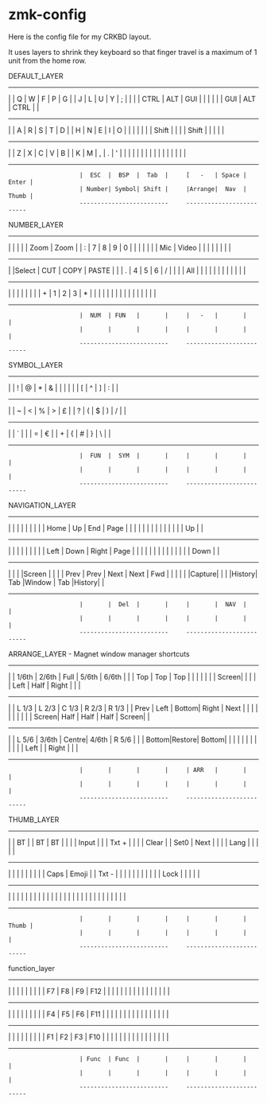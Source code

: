 # zmk-config
Here is the config file for my CRKBD layout.

It uses layers to shrink they keyboard so that finger travel is a maximum of 1 unit from the home row.

DEFAULT_LAYER
-------------------------------------------------     -------------------------------------------------
|       |   Q   |   W   |   F   |   P   |   G   |     |   J   |   L   |   U   |   Y   |   ;   |       |
|       | CTRL  |  ALT  |  GUI  |       |       |     |       |       |  GUI  |  ALT  | CTRL  |       |
-------------------------------------------------     -------------------------------------------------
|       |   A   |   R   |   S   |   T   |   D   |     |   H   |   N   |   E   |   I   |   O   |       |
|       |       |       |       | Shift |       |     |       | Shift |       |       |       |       |
-------------------------------------------------     -------------------------------------------------
|       |   Z   |   X   |   C   |   V   |   B   |     |   K   |   M   |   ,   |   .   |   '   |       |
|       |       |       |       |       |       |     |       |       |       |       |       |       |
-------------------------------------------------     -------------------------------------------------
                        |  ESC  |  BSP  |  Tab  |     [   -   | Space | Enter |
                        | Number| Symbol| Shift |     |Arrange|  Nav  | Thumb |
                        -------------------------     -------------------------

NUMBER_LAYER
-------------------------------------------------     -------------------------------------------------
|       |       |       |       | Zoom  | Zoom  |     |   :   |   7   |   8   |   9   |   0   |       |
|       |       |       |       | Mic   | Video |     |       |       |       |       |       |       |
-------------------------------------------------     -------------------------------------------------
|       |Select |  CUT  | COPY  | PASTE |       |     |   .   |   4   |   5   |   6   |   /   |       |
|       | All   |       |       |       |       |     |       |       |       |       |       |       |
-------------------------------------------------     -------------------------------------------------
|       |       |       |       |       |       |     |   +   |   1   |   2   |   3   |   *   |       |
|       |       |       |       |       |       |     |       |       |       |       |       |       |
-------------------------------------------------     -------------------------------------------------
                        |  NUM  | FUN   |       |     |   -   |       |       |
                        |       |       |       |     |       |       |       |
                        -------------------------     -------------------------

SYMBOL_LAYER
-------------------------------------------------     -------------------------------------------------
|       |   !   |   @   |   *   |   &   |   |   |     |   |   |   [   |   ^   |   ]   |   :   |       |
-------------------------------------------------     -------------------------------------------------
|       |   ~   |   <   |   %   |   >   |   £   |     |   ?   |   (   |   $   |   )   |   /   |       |
-------------------------------------------------     -------------------------------------------------
|       |   `   |      |       |   =   |   €   |     |   +   |   {   |   #   |   }   |   \   |       |
-------------------------------------------------     -------------------------------------------------
                        |  FUN  |  SYM  |       |     |       |       |       |
                        |       |       |       |     |       |       |       |
                        -------------------------     -------------------------

NAVIGATION_LAYER
-------------------------------------------------     -------------------------------------------------
|       |       |       |       |       |       |     |       | Home  |  Up   |  End  | Page  |       |
|       |       |       |       |       |       |     |       |       |       |       |  Up   |       |
-------------------------------------------------     -------------------------------------------------
|       |       |       |       |       |       |     |       | Left  | Down  | Right | Page  |       |
|       |       |       |       |       |       |     |       |       |       |       | Down  |       |
-------------------------------------------------     -------------------------------------------------
|       |       |       |Screen |       |       |     | Prev  | Prev  | Next  | Next  | Fwd   |       |
|       |       |       |Capture|       |       |     |History|  Tab  |Window |  Tab  |History|       |
-------------------------------------------------     -------------------------------------------------
                        |       |  Del  |       |     |       |  NAV  |       |
                        |       |       |       |     |       |       |       |
                        -------------------------     -------------------------

ARRANGE_LAYER - Magnet window manager shortcuts
-------------------------------------------------     -------------------------------------------------
|       | 1/6th | 2/6th | Full  | 5/6th | 6/6th |     |       | Top   | Top   | Top   |       |       |
|       |       |       | Screen|       |       |     |       | Left  | Half  | Right |       |       |
-------------------------------------------------     -------------------------------------------------
|       | L 1/3 | L 2/3 | C 1/3 | R 2/3 | R 1/3 |     | Prev  | Left  | Bottom| Right | Next  |       |
|       |       |       |       |       |       |     | Screen| Half  | Half  | Half  | Screen|       |
-------------------------------------------------     -------------------------------------------------
|       | L 5/6 | 3/6th | Centre| 4/6th | R 5/6 |     |       | Bottom|Restore| Bottom|       |       |
|       |       |       |       |       |       |     |       | Left  |       | Right |       |       |
-------------------------------------------------     -------------------------------------------------
                        |       |       |       |     | ARR   |       |       |
                        |       |       |       |     |       |       |       |
                        -------------------------     -------------------------

THUMB_LAYER
-------------------------------------------------     -------------------------------------------------
|       | BT    |       | BT    | BT    |       |     |       | Input |       |       | Txt + |       |
|       | Clear |       | Set0  | Next  |       |     |       | Lang  |       |       |       |       |
-------------------------------------------------     -------------------------------------------------
|       |       |       |       |       |       |     |       | Caps  | Emoji |       | Txt - |       |
|       |       |       |       |       |       |     |       | Lock  |       |       |       |       |
-------------------------------------------------     -------------------------------------------------
|       |       |       |       |       |       |     |       |       |       |       |       |       |
|       |       |       |       |       |       |     |       |       |       |       |       |       |
-------------------------------------------------     -------------------------------------------------
                        |       |       |       |     |       |       | Thumb |
                        |       |       |       |     |       |       |       |
                        -------------------------     -------------------------

function_layer
-------------------------------------------------     -------------------------------------------------
|       |       |       |       |       |       |     |       |  F7   |  F8   |  F9   |  F12  |       |
|       |       |       |       |       |       |     |       |       |       |       |       |       |
-------------------------------------------------     -------------------------------------------------
|       |       |       |       |       |       |     |       |  F4   |  F5   |  F6   |  F11  |       |
|       |       |       |       |       |       |     |       |       |       |       |       |       |
-------------------------------------------------     -------------------------------------------------
|       |       |       |       |       |       |     |       |  F1   |  F2   |  F3   |  F10  |       |
|       |       |       |       |       |       |     |       |       |       |       |       |       |
-------------------------------------------------     -------------------------------------------------
                        | Func  | Func  |       |     |       |       |       |
                        |       |       |       |     |       |       |       |
                        -------------------------     -------------------------


